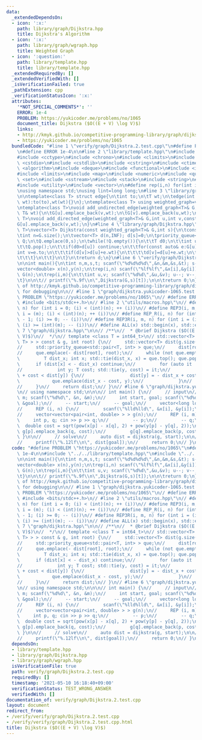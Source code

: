 ```yaml
---
data:
  _extendedDependsOn:
  - icon: ':x:'
    path: library/graph/Dijkstra.hpp
    title: Dijkstra's Algorithm
  - icon: ':x:'
    path: library/graph/wgraph.hpp
    title: Weighted Graph
  - icon: ':question:'
    path: library/template.hpp
    title: library/template.hpp
  _extendedRequiredBy: []
  _extendedVerifiedWith: []
  _isVerificationFailed: true
  _pathExtension: cpp
  _verificationStatusIcon: ':x:'
  attributes:
    '*NOT_SPECIAL_COMMENTS*': ''
    ERROR: 1e-4
    PROBLEM: https://yukicoder.me/problems/no/1065
    document_title: Dijkstra ($O((E + V) \log V)$)
    links:
    - http://kmyk.github.io/competitive-programming-library/graph/dijkstra.yukicoder-1065.test.cpp
    - https://yukicoder.me/problems/no/1065
  bundledCode: "#line 1 \"verify/graph/Dijkstra.2.test.cpp\"\n#define PROBLEM \"https://yukicoder.me/problems/no/1065\"\
    \n#define ERROR 1e-4\n\n#line 2 \"library/template.hpp\"\n#include <cassert>\n\
    #include <cctype>\n#include <chrono>\n#include <climits>\n#include <cmath>\n#include\
    \ <cstdio>\n#include <cstdlib>\n#include <cstring>\n#include <ctime>\n#include\
    \ <algorithm>\n#include <deque>\n#include <functional>\n#include <iostream>\n\
    #include <limits>\n#include <map>\n#include <numeric>\n#include <queue>\n#include\
    \ <set>\n#include <sstream>\n#include <stack>\n#include <string>\n#include <tuple>\n\
    #include <utility>\n#include <vector>\n\n#define rep(i,n) for(int i=0;i<(n);i++)\n\
    \nusing namespace std;\nusing lint=long long;\n#line 3 \"library/graph/wgraph.hpp\"\
    \n\ntemplate<class T> struct edge{\n\tint to;\n\tT wt;\n\tedge(int to,const T&\
    \ wt):to(to),wt(wt){}\n};\ntemplate<class T> using weighted_graph=vector<vector<edge<T>>>;\n\
    \ntemplate<class T>\nvoid add_undirected_edge(weighted_graph<T>& G,int u,int v,const\
    \ T& wt){\n\tG[u].emplace_back(v,wt);\n\tG[v].emplace_back(u,wt);\n}\n\ntemplate<class\
    \ T>\nvoid add_directed_edge(weighted_graph<T>& G,int u,int v,const T& wt){\n\t\
    G[u].emplace_back(v,wt);\n}\n#line 4 \"library/graph/Dijkstra.hpp\"\n\ntemplate<class\
    \ T>\nvector<T> Dijkstra(const weighted_graph<T>& G,int s){\n\tconstexpr T INF=numeric_limits<T>::max();\n\
    \tint n=G.size();\n\tvector<T> d(n,INF); d[s]=0;\n\tpriority_queue<pair<T,int>,vector<pair<T,int>>,greater<>>\
    \ Q;\n\tQ.emplace(0,s);\n\twhile(!Q.empty()){\n\t\tT d0;\n\t\tint u; tie(d0,u)=Q.top();\n\
    \t\tQ.pop();\n\t\tif(d0>d[u]) continue;\n\t\tfor(const auto& e:G[u]){\n\t\t\t\
    int v=e.to;\n\t\t\tif(d[v]>d[u]+e.wt){\n\t\t\t\td[v]=d[u]+e.wt;\n\t\t\t\tQ.emplace(d[v],v);\n\
    \t\t\t}\n\t\t}\n\t}\n\treturn d;\n}\n#line 6 \"verify/graph/Dijkstra.2.test.cpp\"\
    \n\nint main(){\n\tint n,m,s,t; scanf(\"%d%d%d%d\",&n,&m,&s,&t); s--; t--;\n\t\
    vector<double> x(n),y(n);\n\trep(i,n) scanf(\"%lf%lf\",&x[i],&y[i]);\n\n\tweighted_graph<double>\
    \ G(n);\n\trep(i,m){\n\t\tint u,v; scanf(\"%d%d\",&u,&v); u--; v--;\n\t\tadd_undirected_edge(G,u,v,hypot(x[u]-x[v],y[u]-y[v]));\n\
    \t}\n\n\t// printf(\"%.9f\\n\",Dijkstra(G,s)[t]);\n\n\treturn 0;\n}\n\n\n// copy\
    \ of http://kmyk.github.io/competitive-programming-library/graph/dijkstra.yukicoder-1065.test.cpp\
    \ for debugging\n\n// #line 1 \"graph/dijkstra.yukicoder-1065.test.cpp\"\n// #define\
    \ PROBLEM \"https://yukicoder.me/problems/no/1065\"\n// #define ERROR 1e-4\n//\
    \ #include <bits/stdc++.h>\n// #line 2 \"utils/macros.hpp\"\n// #define REP(i,\
    \ n) for (int i = 0; (i) < (int)(n); ++ (i))\n// #define REP3(i, m, n) for (int\
    \ i = (m); (i) < (int)(n); ++ (i))\n// #define REP_R(i, n) for (int i = (int)(n)\
    \ - 1; (i) >= 0; -- (i))\n// #define REP3R(i, m, n) for (int i = (int)(n) - 1;\
    \ (i) >= (int)(m); -- (i))\n// #define ALL(x) std::begin(x), std::end(x)\n// #line\
    \ 7 \"graph/dijkstra.hpp\"\n\n// /**\n//  * @brief Dijkstra ($O((E + V) \\log\
    \ V)$)\n//  */\n// template <class T = int64_t>\n// std::vector<T> dijkstra(std::vector<std::vector<std::pair<int,\
    \ T> > > const & g, int root) {\n//     std::vector<T> dist(g.size(), std::numeric_limits<T>::max());\n\
    //     std::priority_queue<std::pair<T, int> > que;\n//     dist[root] = 0;\n\
    //     que.emplace(- dist[root], root);\n//     while (not que.empty()) {\n//\
    \         T dist_x; int x; std::tie(dist_x, x) = que.top(); que.pop();\n//   \
    \      if (dist[x] < - dist_x) continue;\n//         for (auto it : g[x]) {\n\
    //             int y; T cost; std::tie(y, cost) = it;\n//             if (- dist_x\
    \ + cost < dist[y]) {\n//                 dist[y] = - dist_x + cost;\n//     \
    \            que.emplace(dist_x - cost, y);\n//             }\n//         }\n\
    //     }\n//     return dist;\n// }\n// #line 6 \"graph/dijkstra.yukicoder-1065.test.cpp\"\
    \n// using namespace std;\n\n\n// int main() {\n//     // input\n//     int n,\
    \ m; scanf(\"%d%d\", &n, &m);\n//     int start, goal; scanf(\"%d%d\", &start,\
    \ &goal);\n//     -- start;\n//     -- goal;\n//     vector<long long> x(n), y(n);\n\
    //     REP (i, n) {\n//         scanf(\"%lld%lld\", &x[i], &y[i]);\n//     }\n\
    //     vector<vector<pair<int, double> > > g(n);\n//     REP (i, m) {\n//    \
    \     int p, q; cin >> p >> q;\n//         -- p;\n//         -- q;\n//       \
    \  double cost = sqrt(pow(x[p] - x[q], 2) + pow(y[p] - y[q], 2));\n//        \
    \ g[p].emplace_back(q, cost);\n//         g[q].emplace_back(p, cost);\n//    \
    \ }\n\n//     // solve\n//     auto dist = dijkstra(g, start);\n\n//     // output\n\
    //     printf(\"%.12lf\\n\", dist[goal]);\n//     return 0;\n// }\n"
  code: "#define PROBLEM \"https://yukicoder.me/problems/no/1065\"\n#define ERROR\
    \ 1e-4\n\n#include \"../../library/template.hpp\"\n#include \"../../library/graph/Dijkstra.hpp\"\
    \n\nint main(){\n\tint n,m,s,t; scanf(\"%d%d%d%d\",&n,&m,&s,&t); s--; t--;\n\t\
    vector<double> x(n),y(n);\n\trep(i,n) scanf(\"%lf%lf\",&x[i],&y[i]);\n\n\tweighted_graph<double>\
    \ G(n);\n\trep(i,m){\n\t\tint u,v; scanf(\"%d%d\",&u,&v); u--; v--;\n\t\tadd_undirected_edge(G,u,v,hypot(x[u]-x[v],y[u]-y[v]));\n\
    \t}\n\n\t// printf(\"%.9f\\n\",Dijkstra(G,s)[t]);\n\n\treturn 0;\n}\n\n\n// copy\
    \ of http://kmyk.github.io/competitive-programming-library/graph/dijkstra.yukicoder-1065.test.cpp\
    \ for debugging\n\n// #line 1 \"graph/dijkstra.yukicoder-1065.test.cpp\"\n// #define\
    \ PROBLEM \"https://yukicoder.me/problems/no/1065\"\n// #define ERROR 1e-4\n//\
    \ #include <bits/stdc++.h>\n// #line 2 \"utils/macros.hpp\"\n// #define REP(i,\
    \ n) for (int i = 0; (i) < (int)(n); ++ (i))\n// #define REP3(i, m, n) for (int\
    \ i = (m); (i) < (int)(n); ++ (i))\n// #define REP_R(i, n) for (int i = (int)(n)\
    \ - 1; (i) >= 0; -- (i))\n// #define REP3R(i, m, n) for (int i = (int)(n) - 1;\
    \ (i) >= (int)(m); -- (i))\n// #define ALL(x) std::begin(x), std::end(x)\n// #line\
    \ 7 \"graph/dijkstra.hpp\"\n\n// /**\n//  * @brief Dijkstra ($O((E + V) \\log\
    \ V)$)\n//  */\n// template <class T = int64_t>\n// std::vector<T> dijkstra(std::vector<std::vector<std::pair<int,\
    \ T> > > const & g, int root) {\n//     std::vector<T> dist(g.size(), std::numeric_limits<T>::max());\n\
    //     std::priority_queue<std::pair<T, int> > que;\n//     dist[root] = 0;\n\
    //     que.emplace(- dist[root], root);\n//     while (not que.empty()) {\n//\
    \         T dist_x; int x; std::tie(dist_x, x) = que.top(); que.pop();\n//   \
    \      if (dist[x] < - dist_x) continue;\n//         for (auto it : g[x]) {\n\
    //             int y; T cost; std::tie(y, cost) = it;\n//             if (- dist_x\
    \ + cost < dist[y]) {\n//                 dist[y] = - dist_x + cost;\n//     \
    \            que.emplace(dist_x - cost, y);\n//             }\n//         }\n\
    //     }\n//     return dist;\n// }\n// #line 6 \"graph/dijkstra.yukicoder-1065.test.cpp\"\
    \n// using namespace std;\n\n\n// int main() {\n//     // input\n//     int n,\
    \ m; scanf(\"%d%d\", &n, &m);\n//     int start, goal; scanf(\"%d%d\", &start,\
    \ &goal);\n//     -- start;\n//     -- goal;\n//     vector<long long> x(n), y(n);\n\
    //     REP (i, n) {\n//         scanf(\"%lld%lld\", &x[i], &y[i]);\n//     }\n\
    //     vector<vector<pair<int, double> > > g(n);\n//     REP (i, m) {\n//    \
    \     int p, q; cin >> p >> q;\n//         -- p;\n//         -- q;\n//       \
    \  double cost = sqrt(pow(x[p] - x[q], 2) + pow(y[p] - y[q], 2));\n//        \
    \ g[p].emplace_back(q, cost);\n//         g[q].emplace_back(p, cost);\n//    \
    \ }\n\n//     // solve\n//     auto dist = dijkstra(g, start);\n\n//     // output\n\
    //     printf(\"%.12lf\\n\", dist[goal]);\n//     return 0;\n// }\n"
  dependsOn:
  - library/template.hpp
  - library/graph/Dijkstra.hpp
  - library/graph/wgraph.hpp
  isVerificationFile: true
  path: verify/graph/Dijkstra.2.test.cpp
  requiredBy: []
  timestamp: '2021-05-10 16:18:40+09:00'
  verificationStatus: TEST_WRONG_ANSWER
  verifiedWith: []
documentation_of: verify/graph/Dijkstra.2.test.cpp
layout: document
redirect_from:
- /verify/verify/graph/Dijkstra.2.test.cpp
- /verify/verify/graph/Dijkstra.2.test.cpp.html
title: Dijkstra ($O((E + V) \log V)$)
---
```


